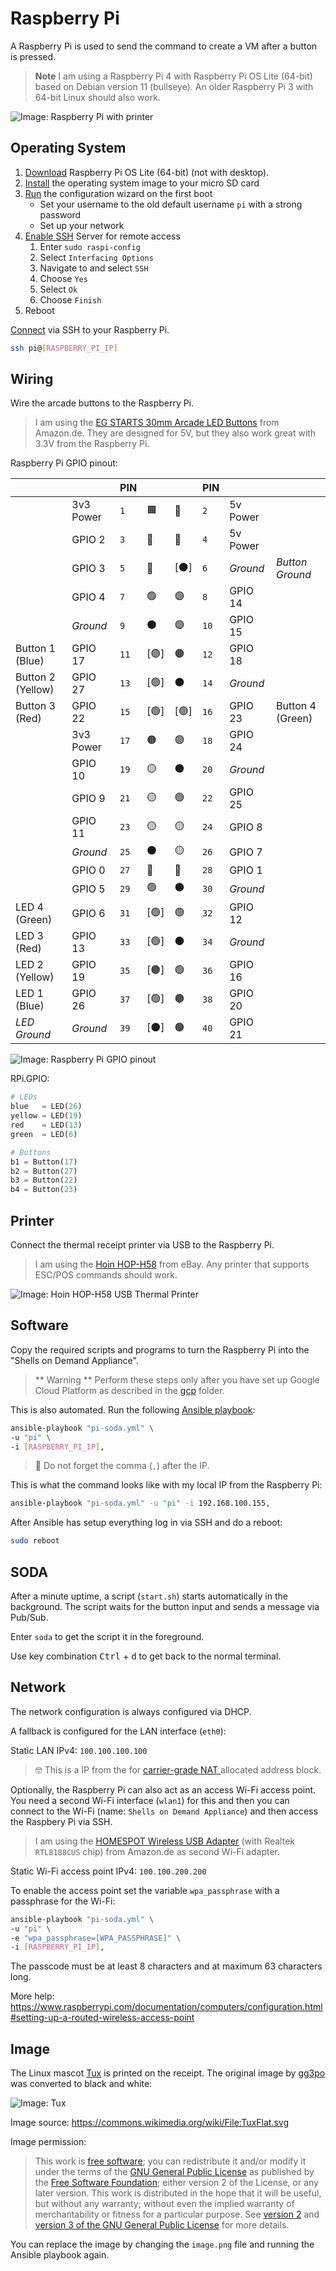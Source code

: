 # Raspberry Pi

A Raspberry Pi is used to send the command to create a VM after a button is pressed.

> **Note**
> I am using a Raspberry Pi 4 with Raspberry Pi OS Lite (64-bit) based on Debian version 11 (bullseye).
> An older Raspberry Pi 3 with 64-bit Linux should also work.

![Image: Raspberry Pi with printer](../img/soda-gce-open.jpg)

## Operating System

1. [Download](https://www.raspberrypi.com/software/operating-systems/#raspberry-pi-os-64-bit) Raspberry Pi OS Lite (64-bit) (not with desktop).
1. [Install](https://www.raspberrypi.com/documentation/computers/getting-started.html#installing-the-operating-system) the operating system image to your micro SD card
1. [Run](https://www.raspberrypi.com/documentation/computers/getting-started.html#configuration-on-first-boot) the configuration wizard on the first boot
	* Set your username to the old default username `pi` with a strong password
	* Set up your network
1. [Enable SSH](https://www.raspberrypi.com/documentation/computers/remote-access.html#enabling-the-server) Server for remote access
	1. Enter `sudo raspi-config`
	1. Select `Interfacing Options`
	1. Navigate to and select `SSH`
	1. Choose `Yes`
	1. Select `Ok`
	1. Choose `Finish`
1. Reboot

[Connect](https://www.raspberrypi.com/documentation/computers/remote-access.html#secure-shell-from-linux-or-mac-os) via SSH to your Raspberry Pi.

```bash
ssh pi@[RASPBERRY_PI_IP]
```

## Wiring

Wire the arcade buttons to the Raspberry Pi.

> I am using the [EG STARTS 30mm Arcade LED Buttons](https://www.amazon.de/dp/B01N11BDX9/) from Amazon.de.
> They are designed for 5V, but they also work great with 3.3V from the Raspberry Pi.

Raspberry Pi GPIO pinout:

<!--
  Markdown table with Raspberry Pi GPIO pinout
  https://github.com/Cyclenerd/raspberry-pi-gpio-pinout-markdown
-->
|                   |           | PIN  |      |      | PIN  |          |                  |
|-------------------|-----------|------|------|------|------|----------|------------------|
|                   | 3v3 Power | `1`  |  🟧  |  🔴  | `2`  | 5v Power |                  |
|                   | GPIO 2    | `3`  |  🔵  |  🔴  | `4`  | 5v Power |                  |
|                   | GPIO 3    | `5`  |  🔵  | [⚫] | `6`  | *Ground* | *Button Ground*  |
|                   | GPIO 4    | `7`  |  🟢  |  🟣  | `8`  | GPIO 14  |                  |
|                   | *Ground*  | `9`  |  ⚫  |  🟣  | `10` | GPIO 15  |                  |
| Button 1 (Blue)   | GPIO 17   | `11` | [🟢] |  🟤  | `12` | GPIO 18  |                  |
| Button 2 (Yellow) | GPIO 27   | `13` | [🟢] |  ⚫  | `14` | *Ground* |                  |
| Button 3 (Red)    | GPIO 22   | `15` | [🟢] | [🟢] | `16` | GPIO 23  | Button 4 (Green) |
|                   | 3v3 Power | `17` |  🟠  |  🟢  | `18` | GPIO 24  |                  |
|                   | GPIO 10   | `19` |  🟡  |  ⚫  | `20` | *Ground* |                  |
|                   | GPIO 9    | `21` |  🟡  |  🟢  | `22` | GPIO 25  |                  |
|                   | GPIO 11   | `23` |  🟡  |  🟡  | `24` | GPIO 8   |                  |
|                   | *Ground*  | `25` |  ⚫  |  🟡  | `26` | GPIO 7   |                  |
|                   | GPIO 0    | `27` |  🔵  |  🔵  | `28` | GPIO 1   |                  |
|                   | GPIO 5    | `29` |  🟢  |  ⚫  | `30` | *Ground* |                  |
| LED 4 (Green)     | GPIO 6    | `31` | [🟢] |  🟢  | `32` | GPIO 12  |                  |
| LED 3 (Red)       | GPIO 13   | `33` | [🟢] |  ⚫  | `34` | *Ground* |                  |
| LED 2 (Yellow)    | GPIO 19   | `35` | [🟤] |  🟢  | `36` | GPIO 16  |                  |
| LED 1 (Blue)      | GPIO 26   | `37` | [🟢] |  🟤  | `38` | GPIO 20  |                  |
| *LED Ground*      | *Ground*  | `39` | [⚫] |  🟤  | `40` | GPIO 21  |                  |

![Image: Raspberry Pi GPIO pinout](../img/raspberry-pi-soda.png)


RPi.GPIO:
```python
# LEDs
blue   = LED(26)
yellow = LED(19)
red    = LED(13)
green  = LED(6)

# Buttons
b1 = Button(17)
b2 = Button(27)
b3 = Button(22)
b4 = Button(23)
```

## Printer

Connect the thermal receipt printer via USB to the Raspberry Pi.

> I am using the [Hoin HOP-H58](https://www.hoinprinter.com/video/products-detail-906853) from eBay.
> Any printer that supports ESC/POS commands should work.

![Image: Hoin HOP-H58 USB Thermal Printer](../img/hoin_hop-h58.jpg)


## Software

Copy the required scripts and programs to turn the Raspberry Pi into the "Shells on Demand Appliance".

> ** Warning **
> Perform these steps only after you have set up Google Cloud Platform as described in the [gcp](../gcp/) folder.

This is also automated. Run the following [Ansible playbook](./pi-soda.yml):

```bash
ansible-playbook "pi-soda.yml" \
-u "pi" \
-i [RASPBERRY_PI_IP],
```

> 💁 Do not forget the comma (`,`) after the IP.

This is what the command looks like with my local IP from the Raspberry Pi:
```bash
ansible-playbook "pi-soda.yml" -u "pi" -i 192.168.100.155,
```

After Ansible has setup everything log in via SSH and do a reboot:

```bash
sudo reboot
```

## SODA

After a minute uptime, a script (`start.sh`) starts automatically in the background.
The script waits for the button input and sends a message via Pub/Sub.

Enter `soda` to get the script it in the foreground.

Use key combination <kbd>Ctrl</kbd> + <kbd>d</kbd> to get back to the normal terminal.

## Network

The network configuration is always configured via DHCP.

A fallback is configured for the LAN interface (`eth0`):

Static LAN IPv4: `100.100.100.100`

> 🤓 This is a IP from the for [carrier-grade NAT ](https://en.wikipedia.org/wiki/Carrier-grade_NAT) allocated address block.

Optionally, the Raspberry Pi can also act as an access Wi-Fi access point.
You need a second Wi-Fi interface (`wlan1`) for this and then you can connect to the Wi-Fi (name: `Shells on Demand Appliance`) and then access the Raspbery Pi via SSH.

> I am using the [HOMESPOT Wireless USB Adapter](https://www.amazon.de/dp/B01ERHE18S/) (with Realtek `RTL8188CUS` chip) from Amazon.de as second Wi-Fi adapter.

Static Wi-Fi access point IPv4: `100.100.200.200`

To enable the access point set the variable `wpa_passphrase` with a passphrase for the Wi-Fi:

```bash
ansible-playbook "pi-soda.yml" \
-u "pi" \
-e "wpa_passphrase=[WPA_PASSPHRASE]" \
-i [RASPBERRY_PI_IP],
```

The passcode must be at least 8 characters and at maximum 63 characters long.

More help: <https://www.raspberrypi.com/documentation/computers/configuration.html#setting-up-a-routed-wireless-access-point>

## Image

The Linux mascot [Tux](https://en.wikipedia.org/wiki/Tux_(mascot)) is printed on the receipt.
The original image by [gg3po](https://commons.wikimedia.org/wiki/File:TuxFlat.svg) was converted to black and white:

![Image: Tux](./image.png)

Image source: <https://commons.wikimedia.org/wiki/File:TuxFlat.svg>

Image permission:

> This work is [free software](https://en.wikipedia.org/wiki/en:Free_software);
> you can redistribute it and/or modify it under the terms of the [GNU General Public License](https://en.wikipedia.org/wiki/en:GNU_General_Public_License)
> as published by the [Free Software Foundation](https://en.wikipedia.org/wiki/en:Free_Software_Foundation);
> either version 2 of the License, or any later version.
> This work is distributed in the hope that it will be useful,
> but without any warranty; without even the implied warranty of merchantability or fitness for a particular purpose.
> See [version 2](https://www.gnu.org/licenses/old-licenses/gpl-2.0.html) and [version 3 of the GNU General Public License](https://www.gnu.org/copyleft/gpl-3.0.html) for more details.

You can replace the image by changing the `image.png` file and running the Ansible playbook again.